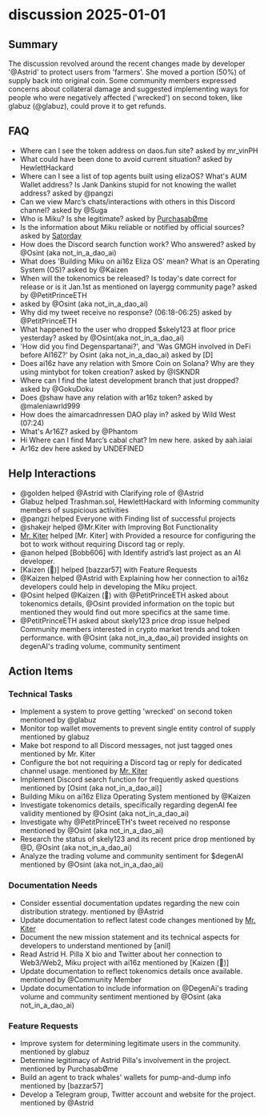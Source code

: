 # discussion 2025-01-01

## Summary
The discussion revolved around the recent changes made by developer '@Astrid' to protect users from 'farmers'. She moved a portion (50%) of supply back into original coin. Some community members expressed concerns about collateral damage and suggested implementing ways for people who were negatively affected ('wrecked') on second token, like glabuz (@glabuz), could prove it to get refunds.

## FAQ
- Where can I see the token address on daos.fun site? asked by mr_vinPH
- What could have been done to avoid current situation? asked by HewlettHackard
- Where can I see a list of top agents built using elizaOS? What's AUM Wallet address? Is Jank Dankins stupid for not knowing the wallet address? asked by @pangzi
- Can we view Marc’s chats/interactions with others in this Discord channel? asked by @Suga
- Who is Miku? Is she legitimate? asked by [PurchasabØme](02:44)
- Is the information about Miku reliable or notified by official sources? asked by [Satorday](02:50)
- How does the Discord search function work? Who answered? asked by @Osint (aka not_in_a_dao_ai)
- What does 'Building Miku on ai16z Eliza OS' mean? What is an Operating System (OS)? asked by @Kaizen
- When will the tokenomics be released? Is today's date correct for release or is it Jan.1st as mentioned on layergg community page? asked by @PetitPrinceETH
-  asked by @Osint (aka not_in_a_dao_ai)
- Why did my tweet receive no response? (06:18-06:25) asked by @PetitPrinceETH
- What happened to the user who dropped $skely123 at floor price yesterday? asked by @Osint(aka not_in_a_dao_ai)
- 'How did you find Degenspartanai?', and 'Was GMGH involved in DeFi before AI16Z?' by Osint (aka not_in_a_dao_ai) asked by [D]
- Does ai16z have any relation with Smore Coin on Solana? Why are they using mintybot for token creation? asked by @ISKNDR
- Where can I find the latest development branch that just dropped? asked by @GokuDoku
- Does @shaw have any relation with ar16z token? asked by @maleniawrld999
- How does the aimarcadnressen DAO play in? asked by Wild West (07:24)
- What's Ar16Z? asked by @Phantom
- Hi Where can I find Marc’s cabal chat? Im new here. asked by aah.iaiai
- Ar16z dev here asked by UNDEFINED

## Help Interactions
- @golden helped @Astrid with Clarifying role of @Astrid
- Glabuz helped Trashman.sol, HewlettHackard with Informing community members of suspicious activities
- @pangzi helped Everyone with Finding list of successful projects
- @shakejr helped @Mr.Kiter with Improving Bot Functionality
- [Mr. Kiter](03:29) helped [Mr. Kiter] with Provided a resource for configuring the bot to work without requiring Discord tag or reply.
- @anon helped [Bobb606] with Identify astrid’s last project as an AI developer.
- [Kaizen (🌱)] helped [bazzar57] with Feature Requests
- @Kaizen helped @Astrid with Explaining how her connection to ai16z developers could help in developing the Miku project.
- @Osint helped @Kaizen (🌱) with @PetitPrinceETH asked about tokenomics details, @Osint provided information on the topic but mentioned they would find out more specifics at the same time.
- @PetitPrinceETH asked about skely123 price drop issue helped Community members interested in crypto market trends and token performance. with @Osint (aka not_in_a_dao_ai) provided insights on degenAI's trading volume, community sentiment

## Action Items

### Technical Tasks
- Implement a system to prove getting 'wrecked' on second token mentioned by @glabuz
- Monitor top wallet movements to prevent single entity control of supply mentioned by glabuz
- Make bot respond to all Discord messages, not just tagged ones mentioned by Mr. Kiter
- Configure the bot not requiring a Discord tag or reply for dedicated channel usage. mentioned by [Mr. Kiter](03:29)
- Implement Discord search function for frequently asked questions mentioned by [Osint (aka not_in_a_dao_ai)]
- Building Miku on ai16z Eliza Operating System mentioned by @Kaizen
- Investigate tokenomics details, specifically regarding degenAI fee validity mentioned by @Osint (aka not_in_a_dao_ai)
- Investigate why @PetitPrinceETH's tweet received no response mentioned by @Osint (aka not_in_a_dao_ai)
- Research the status of skely123 and its recent price drop mentioned by @D, @Osint (aka not_in_a_dao_ai)
- Analyze the trading volume and community sentiment for $degenAI mentioned by @Osint (aka not_in_a_dao_ai)

### Documentation Needs
- Consider essential documentation updates regarding the new coin distribution strategy. mentioned by @Astrid
- Update documentation to reflect latest code changes mentioned by [Mr. Kiter](03:27)
- Document the new mission statement and its technical aspects for developers to understand mentioned by [anil]
- Read Astrid H. Pilla X bio and Twitter about her connection to Web3/Web2, Miku project with ai16z mentioned by [Kaizen (🌱)]
- Update documentation to reflect tokenomics details once available. mentioned by @Community Member
- Update documentation to include information on @DegenAi's trading volume and community sentiment mentioned by @Osint (aka not_in_a_dao_ai)

### Feature Requests
- Improve system for determining legitimate users in the community. mentioned by glabuz
- Determine legitimacy of Astrid Pilla's involvement in the project. mentioned by PurchasabØme
- Build an agent to track whales' wallets for pump-and-dump info mentioned by [bazzar57]
- Develop a Telegram group, Twitter account and website for the project. mentioned by @Astrid